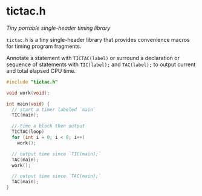 # tictac.h

_Tiny portable single-header timing library_

`tictac.h` is a tiny single-header library that provides convenience macros for timing program fragments.

Annotate a statement with `TICTAC(label)` or surround a declaration or sequence of statements with `TIC(label);` and `TAC(label);` to output current and total elapsed CPU time.

```c
#include "tictac.h"

void work(void);

int main(void) {
  // start a timer labeled `main`
  TIC(main);

  // time a block then output
  TICTAC(loop)
  for (int i = 0; i < 8; i++)
    work();

  // output time since `TIC(main);`
  TAC(main);
  work();

  // output time since `TAC(main);`
  TAC(main);
}
```
